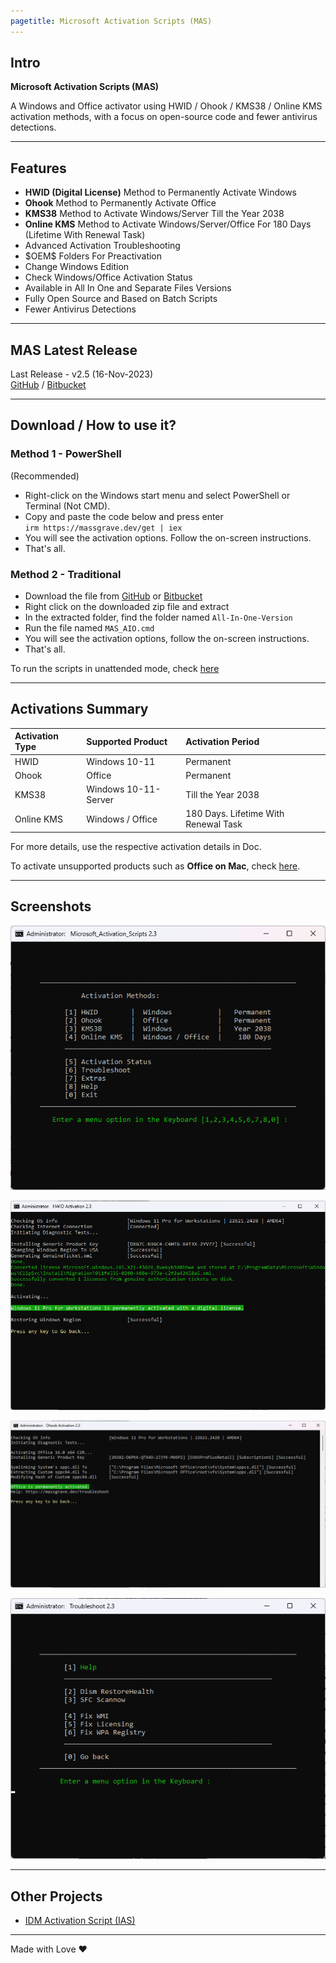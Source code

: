 ```yaml
---
pagetitle: Microsoft Activation Scripts (MAS)
---
```


## Intro

**Microsoft Activation Scripts (MAS)**

A Windows and Office activator using HWID / Ohook / KMS38 / Online KMS activation methods, with a focus on open-source code and fewer antivirus detections.

------------------------------------------------------------------------

## Features

-   **HWID (Digital License)** Method to Permanently Activate Windows
-   **Ohook** Method to Permanently Activate Office
-   **KMS38** Method to Activate Windows/Server Till the Year 2038
-   **Online KMS** Method to Activate Windows/Server/Office For 180 Days (Lifetime With Renewal Task)
-   Advanced Activation Troubleshooting
-   \$OEM\$ Folders For Preactivation
-   Change Windows Edition
-   Check Windows/Office Activation Status
-   Available in All In One and Separate Files Versions
-   Fully Open Source and Based on Batch Scripts
-   Fewer Antivirus Detections

------------------------------------------------------------------------

## MAS Latest Release

Last Release - v2.5 (16-Nov-2023)\
[GitHub](https://github.com/massgravel/Microsoft-Activation-Scripts) / [Bitbucket](https://bitbucket.org/WindowsAddict/microsoft-activation-scripts)

------------------------------------------------------------------------

## Download / How to use it?

### Method 1 - PowerShell

(Recommended)

-   Right-click on the Windows start menu and select PowerShell or Terminal (Not CMD).
-   Copy and paste the code below and press enter\
    `irm https://massgrave.dev/get | iex`
-   You will see the activation options. Follow the on-screen instructions.
-   That's all.

### Method 2 - Traditional

-   Download the file from [GitHub](https://github.com/massgravel/Microsoft-Activation-Scripts/archive/refs/heads/master.zip) or [Bitbucket](https://bitbucket.org/WindowsAddict/microsoft-activation-scripts/get/master.zip)
-   Right click on the downloaded zip file and extract
-   In the extracted folder, find the folder named `All-In-One-Version`
-   Run the file named `MAS_AIO.cmd`
-   You will see the activation options, follow the on-screen instructions.
-   That's all.

To run the scripts in unattended mode, check [here](command_line_switches.html)

------------------------------------------------------------------------

## Activations Summary

| Activation Type | Supported Product    | Activation Period                    |
|:-----------------|:-------------------|:---------------------------------|
| HWID            | Windows 10-11        | Permanent                            |
| Ohook           | Office               | Permanent                            |
| KMS38           | Windows 10-11-Server | Till the Year 2038                   |
| Online KMS      | Windows / Office     | 180 Days. Lifetime With Renewal Task |

For more details, use the respective activation details in Doc.

To activate unsupported products such as **Office on Mac**, check [here](unsupported_products_activation.html).

------------------------------------------------------------------------

## Screenshots

![](MAS_AIO.png)

![](MAS_HWID.png)

![](MAS_Ohook.png)

![](MAS_Troubleshoot.png)

------------------------------------------------------------------------

## Other Projects

-   [IDM Activation Script (IAS)](idm-activation-script.html)

------------------------------------------------------------------------

Made with Love ❤️
